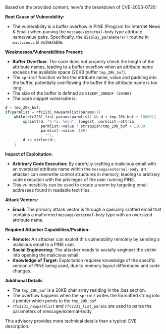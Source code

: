 Based on the provided content, here's the breakdown of CVE-2003-0720:

**Root Cause of Vulnerability:**
- The vulnerability is a buffer overflow in PINE (Program for Internet News & Email) when parsing the `message/external-body` type attribute name/value pairs. Specifically, the `display_parameters()` routine in `mailview.c` is vulnerable.

**Weaknesses/Vulnerabilities Present:**
- **Buffer Overflow:** The code does not properly check the length of the attribute names, leading to a buffer overflow when an attribute name exceeds the available space (20KB buffer `tmp_20k_buf`).
-  The `sprintf` function writes the attribute name, value and padding into the buffer, potentially overflowing the buffer if the attribute name is too long.
- The size of the buffer is defined as `SIZEOF_20KBUF (20480)`
- The code snippet vulnerable is:
```c
d = tmp_20k_buf;
if(parmlist = rfc2231_newparmlist(params)){
    while(rfc2231_list_params(parmlist) && d < tmp_20k_buf + 10000){
        sprintf(d, "%-*s: %s\n", longest, parmlist->attrib,
                parmlist->value ? strsquish(tmp_20k_buf + 11000,
                parmlist->value, 100)
                : "");
        d += strlen(d);
    }
```

**Impact of Exploitation:**
- **Arbitrary Code Execution:**  By carefully crafting a malicious email with an oversized attribute name within the `message/external-body`, an attacker can overwrite control structures in memory, leading to arbitrary code execution with the privileges of the user running PINE.
- This vulnerability can be used to create a worm by targeting email addresses found in readable text files.

**Attack Vectors:**
- **Email:** The primary attack vector is through a specially crafted email that contains a malformed `message/external-body` type with an oversized attribute name.

**Required Attacker Capabilities/Position:**
- **Remote:** An attacker can exploit this vulnerability remotely by sending a malicious email to a PINE user.
- **Social Engineering:** The attacker needs to socially engineer the victim into opening the malicious email.
- **Knowledge of Target:** Exploitation requires knowledge of the specific version of PINE being used, due to memory layout differences and code changes.

**Additional Details**
- The `tmp_20k_buf` is a 20KB char array residing in the .bss section.
- The overflow happens when the `sprintf` writes the formatted string into `d` pointer which points to the `tmp_20k_buf`
- `rfc2231_newparmlist` and `rfc2231_list_params` are used to parse the parameters of message/external-body

This advisory provides more technical details than a typical CVE description.